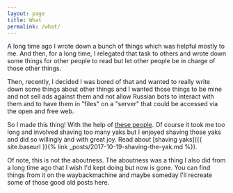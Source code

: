 ```yaml
---
layout: page
title: What
permalink: /what/
---
```


A long time ago I wrote down a bunch of things which was helpful mostly to me.  And then, for a long time, I relegated that task to others and wrote down some things for other people to read but let other people be in charge of those other things.

Then, recently, I decided I was bored of that and wanted to really write down some things about other things and I wanted those things to be mine and not sell ads against them and not allow Russian bots to interact with them and to have them in "files" on a "server" that could be accessed via the open and free web.

So I made this thing!  With the help of [these people](https://jekyllrb.com).  Of course it took me too long and involved shaving too many yaks but I enjoyed shaving those yaks and did so willingly and with great joy.  Read about [shaving yaks]({{ site.baseurl }}{% link _posts/2017-10-19-shaving-the-yak.md %}).

Of note, this is not the aboutness.  The aboutness was a thing I also did from a long time ago that I wish I'd kept doing but now is gone.  You can find things from it on the waybackmachine and maybe someday I'll recreate some of those good old posts here.